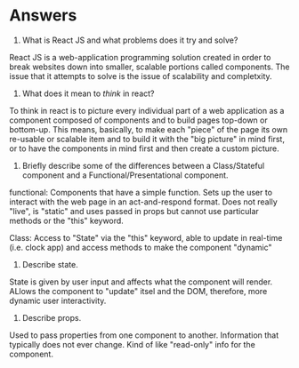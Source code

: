 # Answers

1.  What is React JS and what problems does it try and solve?

React JS is a web-application programming solution created in order to break websites down into smaller, scalable portions called components. The issue that it attempts to solve is the issue of scalability and completxity.

1.  What does it mean to _think_ in react?

To think in react is to picture every individual part of a web application as a component composed of components and to build pages top-down or bottom-up. This means, basically, to make each "piece" of the page its own re-usable or scalable item and to build it with the "big picture" in mind first, or to have the components in mind first and then create a custom picture. 

1.  Briefly describe some of the differences between a Class/Stateful component and a Functional/Presentational component.

functional: Components that have a simple function. Sets  up the user to interact with the web page in an act-and-respond format. Does not really "live", is "static" and uses passed in props but cannot use particular methods or the "this" keyword.

Class: Access to "State" via the "this" keyword, able to update in real-time (i.e. clock app) and access methods to make the component "dynamic"


1.  Describe state.

State is given by user input and affects what the component will render. ALlows the component to "update" itsel and the DOM, therefore, more dynamic user interactivity.

1.  Describe props.

Used to pass properties from one component to another. Information that typically does not ever change.
Kind of like "read-only" info for the component. 
